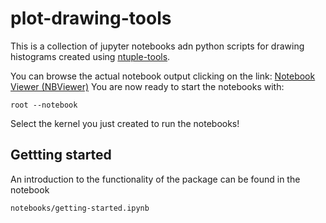 # plot-drawing-tools

This is a collection of jupyter notebooks adn python scripts for drawing histograms created using [ntuple-tools](https://github.com/cerminar/ntuple-tools/).

You can browse the actual notebook output clicking on the link:
[Notebook Viewer (NBViewer)](https://nbviewer.jupyter.org/github/cerminar/plot-drawing-tools/tree/b'v151B.81A'/)
You are now ready to start the notebooks with:

`root --notebook`

Select the kernel you just created to run the notebooks!

## Gettting started

An introduction to the functionality of the package can be found in the notebook

`notebooks/getting-started.ipynb`
